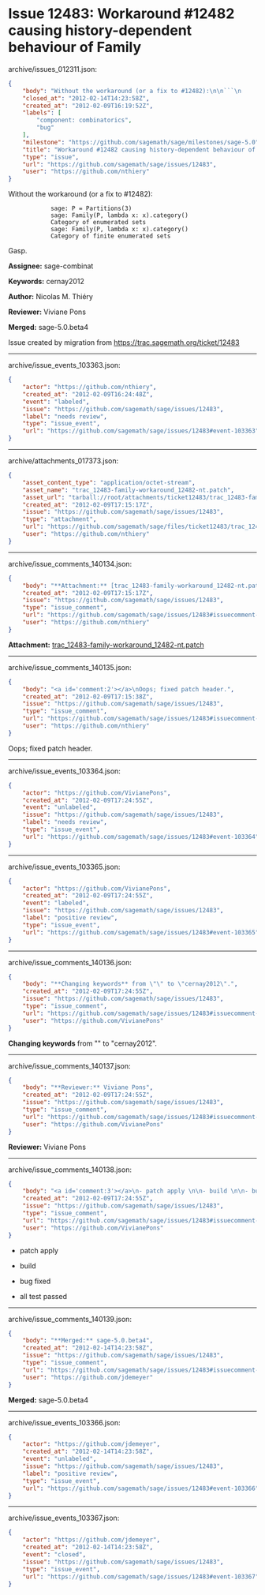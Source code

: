 # Issue 12483: Workaround #12482 causing history-dependent behaviour of Family

archive/issues_012311.json:
```json
{
    "body": "Without the workaround (or a fix to #12482):\n\n```\n            sage: P = Partitions(3)\n            sage: Family(P, lambda x: x).category()\n            Category of enumerated sets\n            sage: Family(P, lambda x: x).category()\n            Category of finite enumerated sets\n```\n\nGasp.\n\n**Assignee:** sage-combinat\n\n**Keywords:** cernay2012\n\n**Author:** Nicolas M. Thi\u00e9ry\n\n**Reviewer:** Viviane Pons\n\n**Merged:** sage-5.0.beta4\n\nIssue created by migration from https://trac.sagemath.org/ticket/12483\n\n",
    "closed_at": "2012-02-14T14:23:58Z",
    "created_at": "2012-02-09T16:19:52Z",
    "labels": [
        "component: combinatorics",
        "bug"
    ],
    "milestone": "https://github.com/sagemath/sage/milestones/sage-5.0",
    "title": "Workaround #12482 causing history-dependent behaviour of Family",
    "type": "issue",
    "url": "https://github.com/sagemath/sage/issues/12483",
    "user": "https://github.com/nthiery"
}
```
Without the workaround (or a fix to #12482):

```
            sage: P = Partitions(3)
            sage: Family(P, lambda x: x).category()
            Category of enumerated sets
            sage: Family(P, lambda x: x).category()
            Category of finite enumerated sets
```

Gasp.

**Assignee:** sage-combinat

**Keywords:** cernay2012

**Author:** Nicolas M. Thiéry

**Reviewer:** Viviane Pons

**Merged:** sage-5.0.beta4

Issue created by migration from https://trac.sagemath.org/ticket/12483





---

archive/issue_events_103363.json:
```json
{
    "actor": "https://github.com/nthiery",
    "created_at": "2012-02-09T16:24:48Z",
    "event": "labeled",
    "issue": "https://github.com/sagemath/sage/issues/12483",
    "label": "needs review",
    "type": "issue_event",
    "url": "https://github.com/sagemath/sage/issues/12483#event-103363"
}
```



---

archive/attachments_017373.json:
```json
{
    "asset_content_type": "application/octet-stream",
    "asset_name": "trac_12483-family-workaround_12482-nt.patch",
    "asset_url": "tarball://root/attachments/ticket12483/trac_12483-family-workaround_12482-nt.patch",
    "created_at": "2012-02-09T17:15:17Z",
    "issue": "https://github.com/sagemath/sage/issues/12483",
    "type": "attachment",
    "url": "https://github.com/sagemath/sage/files/ticket12483/trac_12483-family-workaround_12482-nt.patch",
    "user": "https://github.com/nthiery"
}
```



---

archive/issue_comments_140134.json:
```json
{
    "body": "**Attachment:** [trac_12483-family-workaround_12482-nt.patch](https://github.com/sagemath/sage/files/ticket12483/trac_12483-family-workaround_12482-nt.patch)",
    "created_at": "2012-02-09T17:15:17Z",
    "issue": "https://github.com/sagemath/sage/issues/12483",
    "type": "issue_comment",
    "url": "https://github.com/sagemath/sage/issues/12483#issuecomment-140134",
    "user": "https://github.com/nthiery"
}
```

**Attachment:** [trac_12483-family-workaround_12482-nt.patch](https://github.com/sagemath/sage/files/ticket12483/trac_12483-family-workaround_12482-nt.patch)



---

archive/issue_comments_140135.json:
```json
{
    "body": "<a id='comment:2'></a>\nOops; fixed patch header.",
    "created_at": "2012-02-09T17:15:38Z",
    "issue": "https://github.com/sagemath/sage/issues/12483",
    "type": "issue_comment",
    "url": "https://github.com/sagemath/sage/issues/12483#issuecomment-140135",
    "user": "https://github.com/nthiery"
}
```

<a id='comment:2'></a>
Oops; fixed patch header.



---

archive/issue_events_103364.json:
```json
{
    "actor": "https://github.com/VivianePons",
    "created_at": "2012-02-09T17:24:55Z",
    "event": "unlabeled",
    "issue": "https://github.com/sagemath/sage/issues/12483",
    "label": "needs review",
    "type": "issue_event",
    "url": "https://github.com/sagemath/sage/issues/12483#event-103364"
}
```



---

archive/issue_events_103365.json:
```json
{
    "actor": "https://github.com/VivianePons",
    "created_at": "2012-02-09T17:24:55Z",
    "event": "labeled",
    "issue": "https://github.com/sagemath/sage/issues/12483",
    "label": "positive review",
    "type": "issue_event",
    "url": "https://github.com/sagemath/sage/issues/12483#event-103365"
}
```



---

archive/issue_comments_140136.json:
```json
{
    "body": "**Changing keywords** from \"\" to \"cernay2012\".",
    "created_at": "2012-02-09T17:24:55Z",
    "issue": "https://github.com/sagemath/sage/issues/12483",
    "type": "issue_comment",
    "url": "https://github.com/sagemath/sage/issues/12483#issuecomment-140136",
    "user": "https://github.com/VivianePons"
}
```

**Changing keywords** from "" to "cernay2012".



---

archive/issue_comments_140137.json:
```json
{
    "body": "**Reviewer:** Viviane Pons",
    "created_at": "2012-02-09T17:24:55Z",
    "issue": "https://github.com/sagemath/sage/issues/12483",
    "type": "issue_comment",
    "url": "https://github.com/sagemath/sage/issues/12483#issuecomment-140137",
    "user": "https://github.com/VivianePons"
}
```

**Reviewer:** Viviane Pons



---

archive/issue_comments_140138.json:
```json
{
    "body": "<a id='comment:3'></a>\n- patch apply \n\n- build \n\n- bug fixed \n\n- all test passed",
    "created_at": "2012-02-09T17:24:55Z",
    "issue": "https://github.com/sagemath/sage/issues/12483",
    "type": "issue_comment",
    "url": "https://github.com/sagemath/sage/issues/12483#issuecomment-140138",
    "user": "https://github.com/VivianePons"
}
```

<a id='comment:3'></a>
- patch apply 

- build 

- bug fixed 

- all test passed



---

archive/issue_comments_140139.json:
```json
{
    "body": "**Merged:** sage-5.0.beta4",
    "created_at": "2012-02-14T14:23:58Z",
    "issue": "https://github.com/sagemath/sage/issues/12483",
    "type": "issue_comment",
    "url": "https://github.com/sagemath/sage/issues/12483#issuecomment-140139",
    "user": "https://github.com/jdemeyer"
}
```

**Merged:** sage-5.0.beta4



---

archive/issue_events_103366.json:
```json
{
    "actor": "https://github.com/jdemeyer",
    "created_at": "2012-02-14T14:23:58Z",
    "event": "unlabeled",
    "issue": "https://github.com/sagemath/sage/issues/12483",
    "label": "positive review",
    "type": "issue_event",
    "url": "https://github.com/sagemath/sage/issues/12483#event-103366"
}
```



---

archive/issue_events_103367.json:
```json
{
    "actor": "https://github.com/jdemeyer",
    "created_at": "2012-02-14T14:23:58Z",
    "event": "closed",
    "issue": "https://github.com/sagemath/sage/issues/12483",
    "type": "issue_event",
    "url": "https://github.com/sagemath/sage/issues/12483#event-103367"
}
```
